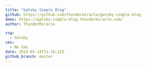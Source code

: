 ```yaml
---
title: "Gatsby Simple Blog"
github: https://github.com/thundermiracle/gatsby-simple-blog
demo: https://gatsby-simple-blog.thundermiracle.com/
author: ThunderMiracle

ssg:
  - Gatsby
cms:
  - No Cms
date: 2019-05-14T11:18:12Z
github_branch: master
---
```


